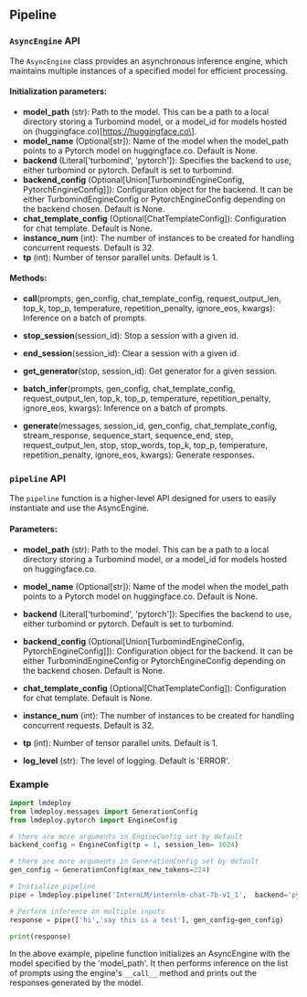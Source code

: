 ## Pipeline

### `AsyncEngine` API

The `AsyncEngine` class provides an asynchronous inference engine, which maintains multiple instances of a specified model for efficient processing.

#### Initialization parameters:

- **model_path** (str): Path to the model. This can be a path to a local directory storing a Turbomind model, or a model_id for models hosted on (huggingface.co)\[https://huggingface.co\].
- **model_name** (Optional\[str\]): Name of the model when the model_path points to a Pytorch model on huggingface.co. Default is None.
- **backend** (Literal\['turbomind', 'pytorch'\]): Specifies the backend to use, either turbomind or pytorch. Default is set to turbomind.
- **backend_config** (Optional\[Union\[TurbomindEngineConfig, PytorchEngineConfig\]\]): Configuration object for the backend. It can be either TurbomindEngineConfig or PytorchEngineConfig depending on the backend chosen. Default is None.
- **chat_template_config** (Optional\[ChatTemplateConfig\]): Configuration for chat template. Default is None.
- **instance_num** (int): The number of instances to be created for handling concurrent requests. Default is 32.
- **tp** (int): Number of tensor parallel units. Default is 1.

#### Methods:

- **call**(prompts, gen_config, chat_template_config, request_output_len, top_k, top_p, temperature, repetition_penalty, ignore_eos, kwargs): Inference on a batch of prompts.

- **stop_session**(session_id): Stop a session with a given id.

- **end_session**(session_id): Clear a session with a given id.

- **get_generator**(stop, session_id): Get generator for a given session.

- **batch_infer**(prompts, gen_config, chat_template_config, request_output_len, top_k, top_p, temperature, repetition_penalty, ignore_eos, kwargs): Inference on a batch of prompts.

- **generate**(messages, session_id, gen_config, chat_template_config, stream_response, sequence_start, sequence_end, step, request_output_len, stop, stop_words, top_k, top_p, temperature, repetition_penalty, ignore_eos, kwargs): Generate responses.

### `pipeline` API

The `pipeline` function is a higher-level API designed for users to easily instantiate and use the AsyncEngine.

#### Parameters:

- **model_path** (str): Path to the model. This can be a path to a local directory storing a Turbomind model, or a model_id for models hosted on huggingface.co.

- **model_name** (Optional\[str\]): Name of the model when the model_path points to a Pytorch model on huggingface.co. Default is None.

- **backend** (Literal\['turbomind', 'pytorch'\]): Specifies the backend to use, either turbomind or pytorch. Default is set to turbomind.

- **backend_config** (Optional\[Union\[TurbomindEngineConfig, PytorchEngineConfig\]\]): Configuration object for the backend. It can be either TurbomindEngineConfig or PytorchEngineConfig depending on the backend chosen. Default is None.

- **chat_template_config** (Optional\[ChatTemplateConfig\]): Configuration for chat template. Default is None.

- **instance_num** (int): The number of instances to be created for handling concurrent requests. Default is 32.

- **tp** (int): Number of tensor parallel units. Default is 1.

- **log_level** (str): The level of logging. Default is 'ERROR'.

### Example

```python
import lmdeploy
from lmdeploy.messages import GenerationConfig
from lmdeploy.pytorch import EngineConfig

# there are more arguments in EngineConfig set by default
backend_config = EngineConfig(tp = 1, session_len= 1024)

# there are more arguments in GenerationConfig set by default
gen_config = GenerationConfig(max_new_tokens=224)

# Initialize pipeline
pipe = lmdeploy.pipeline('InternLM/internlm-chat-7b-v1_1',  backend='pytorch', backend_config = backend_config)

# Perform inference on multiple inputs
response = pipe(['hi','say this is a test'], gen_config=gen_config)

print(response)

```

In the above example, pipeline function initializes an AsyncEngine with the model specified by the 'model_path'. It then performs inference on the list of prompts using the engine's `__call__` method and prints out the responses generated by the model.

